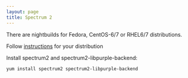 ```yaml
---
layout: page
title: Spectrum 2
---
```


There are nightbuilds for Fedora, CentOS-6/7 or RHEL6/7 distributions.

Follow [instructions](https://copr.fedoraproject.org/coprs/mcepl/spectrum2/) for your distribution

Install spectrum2 and spectrum2-libpurple-backend:

	yum install spectrum2 spectrum2-libpurple-backend
